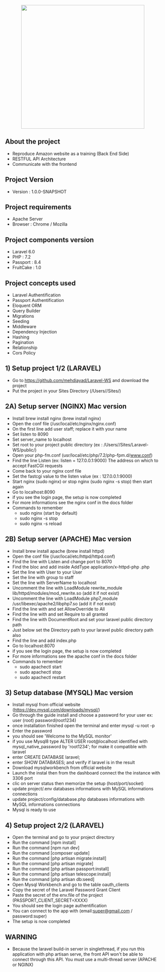 <p align="center"><img src="https://res.cloudinary.com/dtfbvvkyp/image/upload/v1566331377/laravel-logolockup-cmyk-red.svg" width="400"></p>

## About the project

- Reproduce Amazon website as a training (Back End Side)
- RESTFUL API Architecture
- Communicate with the frontend


## Project Version

- Version : 1.0.0-SNAPSHOT


## Project requirements

- Apache Server
- Browser : Chrome / Mozilla


## Project components version

- Laravel 6.0
- PHP : 7.2
- Passport : 8.4
- FruitCake : 1.0


## Project concepts used
- Laravel Authentification 
- Passport Authentification
- Eloquent ORM
- Query Builder
- Migrations
- Seeding
- Middleware
- Dependency Injection
- Hashing
- Pagination
- Relationship
- Cors Policy


## 1) Setup project 1/2 (LARAVEL)

- Go to https://github.com/mehdiayad/Laravel-WS and download the project
- Put the project in your Sites Directory (/Users/<user>/Sites/)

## 2A) Setup server (NGINX) Mac version

- Install brew install nginx (brew install nginx)
- Open the conf file (/usr/local/etc/nginx/nginx.conf)
- On the first line add user <username> staff; replace it with your name
- Set listen to 8090
- Set server_name to localhost
- Set root to your project public directory (ex : /Users/<user>/Sites/Laravel-WS/public/)
- Open your php-fm.conf (usr/local/etc/php/7.2/php-fpm.d/www.conf)
- Find the line Listen (ex: listen = 127.0.0.1:9000) The address on which to accept FastCGI requests 
- Come back to your nginx conf file
- Set the fastcgi value to the listen value (ex : 127.0.0.1:9000)
- Start nginx (sudo nginx) or stop nginx (sudo nginx -s stop) then start again
- Go to localhost:8090
- if you see the login page, the setup is now completed
- For more informations see the nginx conf in the docs folder 
- Commands to remember
	- sudo nginx (start by default)
	- sudo nginx -s stop
	- sudo nginx -s reload


## 2B) Setup server (APACHE) Mac version

- Install brew install apache (brew install httpd)
- Open the conf file (/usr/local/etc/httpd/httpd.conf)
- Find the line with Listen and change port to 8070
- Find the bloc <IfModule mime_module> and add inside AddType application/x-httpd-php .php
- Set the line with User to your User
- Set the line with group to staff
- Set the line with ServerName to localhost
- Uncomment the line with LoadModule rewrite_module lib/httpd/modules/mod_rewrite.so (add it if not exist)
- Uncomment the line with LoadModule php7_module /usr/libexec/apache2/libphp7.so (add it if not exist)
- Find the line with <Directory /> and set AllowOverride to All
- Find the line with <Directory /> and set Require to all granted
- Find the line with DocumentRoot and set your laravel public directory path
- Just below set the Directory path to your laravel public directory path also
- Find the line <IfModule dir_module> and add index.php
- Go to localhost:8070
- if you see the login page, the setup is now completed
- For more informations see the apache conf in the docs folder 
- Commands to remember
	- sudo apachectl start
	- sudo apachectl stop
	- sudo apachectl restart

## 3) Setup database (MYSQL) Mac version

- Install mysql from official website (https://dev.mysql.com/downloads/mysql/)
- Go through the guide install and choose a password for your user ex: user (root) password(root1234)
- once installation finished open the terminal and enter mysql -u root -p
- Enter the password
- you should see 'Welcome to the MySQL monitor'
- if you use Mysql8 type ALTER USER root@localhost identified with mysql_native_password by 'root1234'; for make it compatible with laravel
- enter CREATE DATABASE laravel;
- enter SHOW DATABASES; and verify if laravel is in the result
- Download mysqlworkbench from official website
- Launch the instal then from the dashboard connect the the instance with 3306 port
- clic on server status then memorize the setup (host/port/socket)
- update project/.env databases informations with MySQL informations connections
- update project/config/database.php databases informations with MySQL informations connections
- Mysql is ready to use

## 4) Setup project 2/2 (LARAVEL)

- Open the terminal and go to your project directory
- Run the command [npm install]
- Run the command [npm run dev]
- Run the command [composer update]
- Run the command [php artisan migrate:install]
- Run the command [php artisan migrate]
- Run the command [php artisan passport:install]
- Run the command [php artisan telescope:install]
- Run the command [php artisan db:seed]
- Open Mysql Workbench and go to the table oauth_clients
- Copy the secret of the Laravel Password Grant Client
- Paste the secret of the env.file of the project (PASSPORT_CLIENT_SECRET=XXXX)
- You should see the login page authentification
- You can connect to the app with (email:super@gmail.com / password:super)
- The setup is now completed


## WARNING

- Because the laravel build-in server in singlethread, if you run this application with php artisan serve, the front API won't be able to connect through this API. You must use a multi-thread server (APACHE or NGINX)


